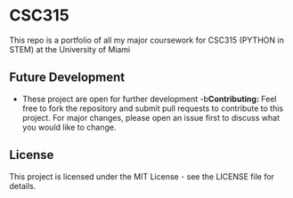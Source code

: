 # CSC315

This repo is a portfolio of all my major coursework for CSC315 (PYTHON in STEM) at the University of Miami

## Future Development

- These project are open for further development
-b**Contributing:** Feel free to fork the repository and submit pull requests to contribute to this project. For major changes, please open an issue first to discuss what you would like to change.

## License

This project is licensed under the MIT License - see the LICENSE file for details.
